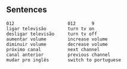 ## Sentences

    012                    012      9 
    ligar televisão        turn tv on
    desligar televisão     turn tv off
    aumentar volume        increase volume
    diminuir volume        decrease volume
    próximo canal          next channel
    canal anterior         previous channel
    mudar pro inglês       switch to portuguese
